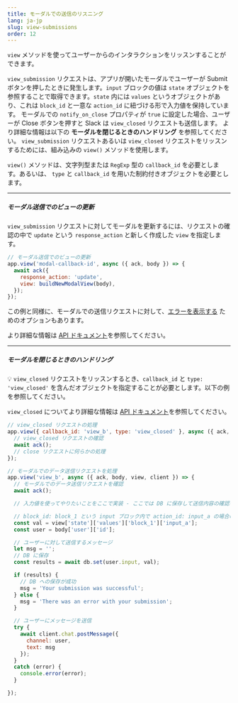 ```yaml
---
title: モーダルでの送信のリスニング
lang: ja-jp
slug: view-submissions
order: 12
---
```


<div class="section-content">

`view` メソッドを使ってユーザーからのインタラクションをリッスンすることができます。

`view_submission` リクエストは、アプリが開いたモーダルでユーザーが Submit ボタンを押したときに発生します。`input` ブロックの値は `state` オブジェクトを参照することで取得できます。`state` 内には `values` というオブジェクトがあり、これは `block_id` と一意な `action_id` に紐づける形で入力値を保持しています。
モーダルでの `notify_on_close` プロパティが `true` に設定した場合、ユーザーが Close ボタンを押すと Slack は `view_closed` リクエストも送信します。 より詳細な情報は以下の **モーダルを閉じるときのハンドリング** を参照してください。
`view_submission` リクエストあるいは `view_closed` リクエストをリッスンするためには、組み込みの `view()` メソッドを使用します。

`view()` メソッドは、文字列型または `RegExp` 型の `callback_id` を必要とします。あるいは、 `type` と `callback_id` を用いた制約付きオブジェクトを必要とします。

---

##### モーダル送信でのビューの更新

`view_submission` リクエストに対してモーダルを更新するには、リクエストの確認の中で `update` という `response_action` と新しく作成した `view` を指定します。

```javascript
// モーダル送信でのビューの更新
app.view('modal-callback-id', async ({ ack, body }) => {
  await ack({
    response_action: 'update',
    view: buildNewModalView(body),
  });
});
```
この例と同様に、モーダルでの送信リクエストに対して、[エラーを表示する](https://api.slack.com/surfaces/modals/using#displaying_errors) ためのオプションもあります。

より詳細な情報は <a href="https://api.slack.com/surfaces/modals/using#handling_submissions">API ドキュメント</a>を参照してください。

---

##### モーダルを閉じるときのハンドリング

💡 `view_closed` リクエストをリッスンするとき、`callback_id` と `type: 'view_closed'` を含んだオブジェクトを指定することが必要とします。以下の例を参照してください。

`view_closed` についてより詳細な情報は [API ドキュメント](https://api.slack.com/surfaces/modals/using#modal_cancellations)を参照してください。

```javascript
// view_closed リクエストの処理
app.view({ callback_id: 'view_b', type: 'view_closed' }, async ({ ack, body, view, client }) => {
  // view_closed リクエストの確認
  await ack();
  // close リクエストに何らかの処理
});
```
</div>

```javascript
// モーダルでのデータ送信リクエストを処理
app.view('view_b', async ({ ack, body, view, client }) => {
  // モーダルでのデータ送信リクエストを確認
  await ack();

  // 入力値を使ってやりたいことをここで実装 - ここでは DB に保存して送信内容の確認を送っている

  // block_id: block_1 という input ブロック内で action_id: input_a の場合の入力
  const val = view['state']['values']['block_1']['input_a'];
  const user = body['user']['id'];

  // ユーザーに対して送信するメッセージ
  let msg = '';
  // DB に保存
  const results = await db.set(user.input, val);

  if (results) {
    // DB への保存が成功
    msg = 'Your submission was successful';
  } else {
    msg = 'There was an error with your submission';
  }

  // ユーザーにメッセージを送信
  try {
    await client.chat.postMessage({
      channel: user,
      text: msg
    });
  }
  catch (error) {
    console.error(error);
  }

});
```
